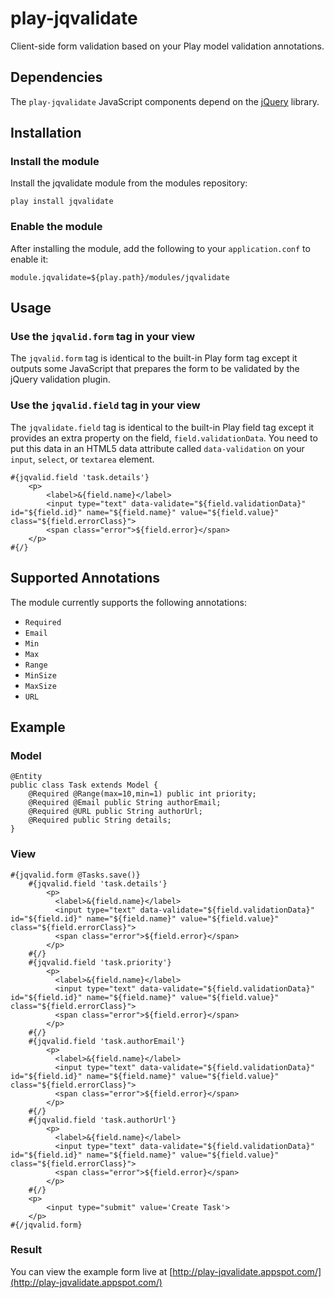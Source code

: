 # play-jqvalidate

Client-side form validation based on your Play model validation annotations.

## Dependencies

The `play-jqvalidate` JavaScript components depend on the [jQuery](http://jquery.com/) library.

## Installation

### Install the module

Install the jqvalidate module from the modules repository:

    play install jqvalidate

### Enable the module

After installing the module, add the following to your `application.conf` to enable it:

    module.jqvalidate=${play.path}/modules/jqvalidate

## Usage

### Use the `jqvalid.form` tag in your view

The `jqvalid.form` tag is identical to the built-in Play form tag except it outputs some JavaScript that prepares the form to be validated by the jQuery validation plugin.

### Use the `jqvalid.field` tag in your view

The `jqvalidate.field` tag is identical to the built-in Play field tag except it provides an extra property on the field, `field.validationData`. You need to put this data in an HTML5 data attribute called `data-validation` on your `input`, `select`, or `textarea` element.  

    #{jqvalid.field 'task.details'}
		<p>
	  		<label>&{field.name}</label>
	  		<input type="text" data-validate="${field.validationData}" id="${field.id}" name="${field.name}" value="${field.value}" class="${field.errorClass}">
	  		<span class="error">${field.error}</span>
		</p>
	#{/}
	
## Supported Annotations

The module currently supports the following annotations:

* `Required`
* `Email`
* `Min`
* `Max`
* `Range`
* `MinSize`
* `MaxSize`
* `URL`

## Example

### Model

	@Entity
	public class Task extends Model {
	    @Required @Range(max=10,min=1) public int priority;
	    @Required @Email public String authorEmail;
	    @Required @URL public String authorUrl;
	    @Required public String details;
	}

### View
	
	#{jqvalid.form @Tasks.save()}
	  	#{jqvalid.field 'task.details'}
			<p>
			  <label>&{field.name}</label>
			  <input type="text" data-validate="${field.validationData}" id="${field.id}" name="${field.name}" value="${field.value}" class="${field.errorClass}">
			  <span class="error">${field.error}</span>
			</p>
		#{/}
		#{jqvalid.field 'task.priority'}
			<p>
			  <label>&{field.name}</label>
			  <input type="text" data-validate="${field.validationData}" id="${field.id}" name="${field.name}" value="${field.value}" class="${field.errorClass}">
			  <span class="error">${field.error}</span>
			</p>
		#{/}
		#{jqvalid.field 'task.authorEmail'}
			<p>
			  <label>&{field.name}</label>
			  <input type="text" data-validate="${field.validationData}" id="${field.id}" name="${field.name}" value="${field.value}" class="${field.errorClass}">
			  <span class="error">${field.error}</span>
			</p>
		#{/}
		#{jqvalid.field 'task.authorUrl'}
			<p>
			  <label>&{field.name}</label>
			  <input type="text" data-validate="${field.validationData}" id="${field.id}" name="${field.name}" value="${field.value}" class="${field.errorClass}">
			  <span class="error">${field.error}</span>
			</p>
		#{/}
		<p>
			<input type="submit" value='Create Task'>
		</p>
	#{/jqvalid.form}

### Result

You can view the example form live at [http://play-jqvalidate.appspot.com/](http://play-jqvalidate.appspot.com/)



	